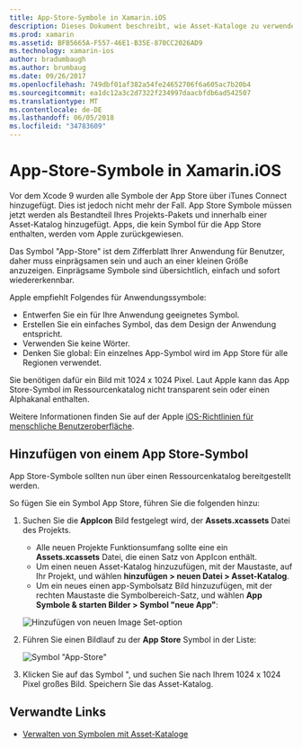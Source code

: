 ```yaml
---
title: App-Store-Symbole in Xamarin.iOS
description: Dieses Dokument beschreibt, wie Asset-Kataloge zu verwenden, um ein App-Store-Symbol für eine Anwendung Xamarin.iOS zu verwalten. Zuvor wurden App Store Symbole mit iTunes Connect verwaltet.
ms.prod: xamarin
ms.assetid: BFB5665A-F557-46E1-B35E-870CC2026AD9
ms.technology: xamarin-ios
author: bradumbaugh
ms.author: brumbaug
ms.date: 09/26/2017
ms.openlocfilehash: 749dbf01af382a54fe24652706f6a605ac7b20b4
ms.sourcegitcommit: ea1dc12a3c2d7322f234997daacbfdb6ad542507
ms.translationtype: MT
ms.contentlocale: de-DE
ms.lasthandoff: 06/05/2018
ms.locfileid: "34783609"
---
```

# <a name="app-store-icons-in-xamarinios"></a>App-Store-Symbole in Xamarin.iOS

Vor dem Xcode 9 wurden alle Symbole der App Store über iTunes Connect hinzugefügt. Dies ist jedoch nicht mehr der Fall. App Store Symbole müssen jetzt werden als Bestandteil Ihres Projekts-Pakets und innerhalb einer Asset-Katalog hinzugefügt. Apps, die kein Symbol für die App Store enthalten, werden vom Apple zurückgewiesen.

Das Symbol "App-Store" ist dem Zifferblatt Ihrer Anwendung für Benutzer, daher muss einprägsamen sein und auch an einer kleinen Größe anzuzeigen. Einprägsame Symbole sind übersichtlich, einfach und sofort wiedererkennbar.

Apple empfiehlt Folgendes für Anwendungssymbole:

- Entwerfen Sie ein für Ihre Anwendung geeignetes Symbol.
- Erstellen Sie ein einfaches Symbol, das dem Design der Anwendung entspricht.
- Verwenden Sie keine Wörter.
- Denken Sie global: Ein einzelnes App-Symbol wird im App Store für alle Regionen verwendet.

Sie benötigen dafür ein Bild mit 1024 x 1024 Pixel.  Laut Apple kann das App Store-Symbol im Ressourcenkatalog nicht transparent sein oder einen Alphakanal enthalten.

Weitere Informationen finden Sie auf der Apple [iOS-Richtlinien für menschliche Benutzeroberfläche](https://developer.apple.com/ios/human-interface-guidelines/icons-and-images/image-size-and-resolution/).

## <a name="adding-an-app-store-icon"></a>Hinzufügen von einem App Store-Symbol

App Store-Symbole sollten nun über einen Ressourcenkatalog bereitgestellt werden. 

So fügen Sie ein Symbol App Store, führen Sie die folgenden hinzu:

1. Suchen Sie die **AppIcon** Bild festgelegt wird, der **Assets.xcassets** Datei des Projekts. 
    - Alle neuen Projekte Funktionsumfang sollte eine ein **Assets.xcassets** Datei, die einen Satz von AppIcon enthält.
    - Um einen neuen Asset-Katalog hinzuzufügen, mit der Maustaste, auf Ihr Projekt, und wählen **hinzufügen > neuen Datei > Asset-Katalog**.
    - Um ein neues einen app-Symbolsatz Bild hinzuzufügen, mit der rechten Maustaste die Symbolbereich-Satz, und wählen **App Symbole & starten Bilder > Symbol "neue App"**:
    
    ![Hinzufügen von neuen Image Set-option](app-store-icon-images/image1.png)

2. Führen Sie einen Bildlauf zu der **App Store** Symbol in der Liste:

    ![Symbol "App-Store"](app-store-icon-images/image2.png)

3. Klicken Sie auf das Symbol ", und suchen Sie nach Ihrem 1024 x 1024 Pixel großes Bild. Speichern Sie das Asset-Katalog.




## <a name="related-links"></a>Verwandte Links

- [Verwalten von Symbolen mit Asset-Kataloge](~/ios/app-fundamentals/images-icons/app-icons.md#managing)

